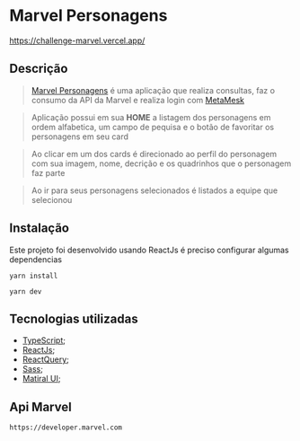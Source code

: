# Marvel Personagens
https://challenge-marvel.vercel.app/
## Descrição
> [Marvel Personagens](https://challenge-marvel.vercel.app/) é uma aplicação que realiza consultas, faz o consumo da API da Marvel e realiza login com [MetaMesk](https://docs.metamask.io/guide/#why-metamask)

>Aplicação possui em sua  **HOME** a listagem dos personagens em ordem alfabetica, um campo de pequisa e o botão de favoritar os personagens em seu card

>Ao  clicar em um dos cards é  direcionado ao perfil do personagem com sua imagem, nome, decrição e os quadrinhos que o personagem faz parte

>Ao ir para seus personagens selecionados é listados a equipe que selecionou

## Instalação

Este projeto foi desenvolvido usando ReactJs é preciso configurar algumas dependencias
```
yarn install

yarn dev 
```

## Tecnologias utilizadas
* [TypeScript](https://www.typescriptlang.org/);
* [ReactJs](https://pt-br.reactjs.org/);
* [ReactQuery](https://react-query.tanstack.com/);
* [Sass](https://sass-lang.com/);
* [Matiral UI](https://mui.com/pt/);


## Api Marvel
`https://developer.marvel.com`
